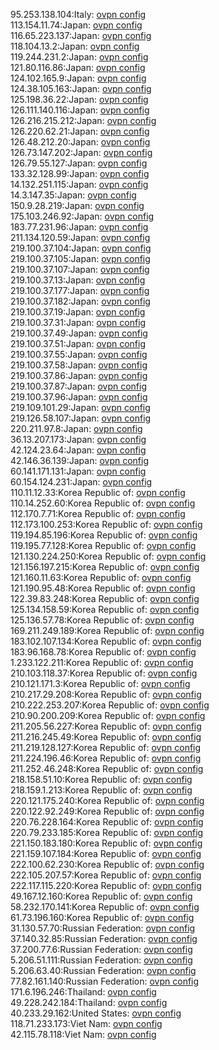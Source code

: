 95.253.138.104:Italy: [ovpn config](vpn/95_253_138_104.ovpn)  
113.154.11.74:Japan: [ovpn config](vpn/113_154_11_74.ovpn)  
116.65.223.137:Japan: [ovpn config](vpn/116_65_223_137.ovpn)  
118.104.13.2:Japan: [ovpn config](vpn/118_104_13_2.ovpn)  
119.244.231.2:Japan: [ovpn config](vpn/119_244_231_2.ovpn)  
121.80.116.86:Japan: [ovpn config](vpn/121_80_116_86.ovpn)  
124.102.165.9:Japan: [ovpn config](vpn/124_102_165_9.ovpn)  
124.38.105.163:Japan: [ovpn config](vpn/124_38_105_163.ovpn)  
125.198.36.22:Japan: [ovpn config](vpn/125_198_36_22.ovpn)  
126.111.140.116:Japan: [ovpn config](vpn/126_111_140_116.ovpn)  
126.216.215.212:Japan: [ovpn config](vpn/126_216_215_212.ovpn)  
126.220.62.21:Japan: [ovpn config](vpn/126_220_62_21.ovpn)  
126.48.212.20:Japan: [ovpn config](vpn/126_48_212_20.ovpn)  
126.73.147.202:Japan: [ovpn config](vpn/126_73_147_202.ovpn)  
126.79.55.127:Japan: [ovpn config](vpn/126_79_55_127.ovpn)  
133.32.128.99:Japan: [ovpn config](vpn/133_32_128_99.ovpn)  
14.132.251.115:Japan: [ovpn config](vpn/14_132_251_115.ovpn)  
14.3.147.35:Japan: [ovpn config](vpn/14_3_147_35.ovpn)  
150.9.28.219:Japan: [ovpn config](vpn/150_9_28_219.ovpn)  
175.103.246.92:Japan: [ovpn config](vpn/175_103_246_92.ovpn)  
183.77.231.96:Japan: [ovpn config](vpn/183_77_231_96.ovpn)  
211.134.120.59:Japan: [ovpn config](vpn/211_134_120_59.ovpn)  
219.100.37.104:Japan: [ovpn config](vpn/219_100_37_104.ovpn)  
219.100.37.105:Japan: [ovpn config](vpn/219_100_37_105.ovpn)  
219.100.37.107:Japan: [ovpn config](vpn/219_100_37_107.ovpn)  
219.100.37.13:Japan: [ovpn config](vpn/219_100_37_13.ovpn)  
219.100.37.177:Japan: [ovpn config](vpn/219_100_37_177.ovpn)  
219.100.37.182:Japan: [ovpn config](vpn/219_100_37_182.ovpn)  
219.100.37.19:Japan: [ovpn config](vpn/219_100_37_19.ovpn)  
219.100.37.31:Japan: [ovpn config](vpn/219_100_37_31.ovpn)  
219.100.37.49:Japan: [ovpn config](vpn/219_100_37_49.ovpn)  
219.100.37.51:Japan: [ovpn config](vpn/219_100_37_51.ovpn)  
219.100.37.55:Japan: [ovpn config](vpn/219_100_37_55.ovpn)  
219.100.37.58:Japan: [ovpn config](vpn/219_100_37_58.ovpn)  
219.100.37.86:Japan: [ovpn config](vpn/219_100_37_86.ovpn)  
219.100.37.87:Japan: [ovpn config](vpn/219_100_37_87.ovpn)  
219.100.37.96:Japan: [ovpn config](vpn/219_100_37_96.ovpn)  
219.109.101.29:Japan: [ovpn config](vpn/219_109_101_29.ovpn)  
219.126.58.107:Japan: [ovpn config](vpn/219_126_58_107.ovpn)  
220.211.97.8:Japan: [ovpn config](vpn/220_211_97_8.ovpn)  
36.13.207.173:Japan: [ovpn config](vpn/36_13_207_173.ovpn)  
42.124.23.64:Japan: [ovpn config](vpn/42_124_23_64.ovpn)  
42.146.36.139:Japan: [ovpn config](vpn/42_146_36_139.ovpn)  
60.141.171.131:Japan: [ovpn config](vpn/60_141_171_131.ovpn)  
60.154.124.231:Japan: [ovpn config](vpn/60_154_124_231.ovpn)  
110.11.12.33:Korea Republic of: [ovpn config](vpn/110_11_12_33.ovpn)  
110.14.252.60:Korea Republic of: [ovpn config](vpn/110_14_252_60.ovpn)  
112.170.7.71:Korea Republic of: [ovpn config](vpn/112_170_7_71.ovpn)  
112.173.100.253:Korea Republic of: [ovpn config](vpn/112_173_100_253.ovpn)  
119.194.85.196:Korea Republic of: [ovpn config](vpn/119_194_85_196.ovpn)  
119.195.77.128:Korea Republic of: [ovpn config](vpn/119_195_77_128.ovpn)  
121.130.224.250:Korea Republic of: [ovpn config](vpn/121_130_224_250.ovpn)  
121.156.197.215:Korea Republic of: [ovpn config](vpn/121_156_197_215.ovpn)  
121.160.11.63:Korea Republic of: [ovpn config](vpn/121_160_11_63.ovpn)  
121.190.95.48:Korea Republic of: [ovpn config](vpn/121_190_95_48.ovpn)  
122.39.83.248:Korea Republic of: [ovpn config](vpn/122_39_83_248.ovpn)  
125.134.158.59:Korea Republic of: [ovpn config](vpn/125_134_158_59.ovpn)  
125.136.57.78:Korea Republic of: [ovpn config](vpn/125_136_57_78.ovpn)  
169.211.249.189:Korea Republic of: [ovpn config](vpn/169_211_249_189.ovpn)  
183.102.107.134:Korea Republic of: [ovpn config](vpn/183_102_107_134.ovpn)  
183.96.168.78:Korea Republic of: [ovpn config](vpn/183_96_168_78.ovpn)  
1.233.122.211:Korea Republic of: [ovpn config](vpn/1_233_122_211.ovpn)  
210.103.118.37:Korea Republic of: [ovpn config](vpn/210_103_118_37.ovpn)  
210.121.171.3:Korea Republic of: [ovpn config](vpn/210_121_171_3.ovpn)  
210.217.29.208:Korea Republic of: [ovpn config](vpn/210_217_29_208.ovpn)  
210.222.253.207:Korea Republic of: [ovpn config](vpn/210_222_253_207.ovpn)  
210.90.200.209:Korea Republic of: [ovpn config](vpn/210_90_200_209.ovpn)  
211.205.56.227:Korea Republic of: [ovpn config](vpn/211_205_56_227.ovpn)  
211.216.245.49:Korea Republic of: [ovpn config](vpn/211_216_245_49.ovpn)  
211.219.128.127:Korea Republic of: [ovpn config](vpn/211_219_128_127.ovpn)  
211.224.196.46:Korea Republic of: [ovpn config](vpn/211_224_196_46.ovpn)  
211.252.46.248:Korea Republic of: [ovpn config](vpn/211_252_46_248.ovpn)  
218.158.51.10:Korea Republic of: [ovpn config](vpn/218_158_51_10.ovpn)  
218.159.1.213:Korea Republic of: [ovpn config](vpn/218_159_1_213.ovpn)  
220.121.175.240:Korea Republic of: [ovpn config](vpn/220_121_175_240.ovpn)  
220.122.92.249:Korea Republic of: [ovpn config](vpn/220_122_92_249.ovpn)  
220.76.228.164:Korea Republic of: [ovpn config](vpn/220_76_228_164.ovpn)  
220.79.233.185:Korea Republic of: [ovpn config](vpn/220_79_233_185.ovpn)  
221.150.183.180:Korea Republic of: [ovpn config](vpn/221_150_183_180.ovpn)  
221.159.107.184:Korea Republic of: [ovpn config](vpn/221_159_107_184.ovpn)  
222.100.62.230:Korea Republic of: [ovpn config](vpn/222_100_62_230.ovpn)  
222.105.207.57:Korea Republic of: [ovpn config](vpn/222_105_207_57.ovpn)  
222.117.115.220:Korea Republic of: [ovpn config](vpn/222_117_115_220.ovpn)  
49.167.12.160:Korea Republic of: [ovpn config](vpn/49_167_12_160.ovpn)  
58.232.170.141:Korea Republic of: [ovpn config](vpn/58_232_170_141.ovpn)  
61.73.196.160:Korea Republic of: [ovpn config](vpn/61_73_196_160.ovpn)  
31.130.57.70:Russian Federation: [ovpn config](vpn/31_130_57_70.ovpn)  
37.140.32.85:Russian Federation: [ovpn config](vpn/37_140_32_85.ovpn)  
37.200.77.6:Russian Federation: [ovpn config](vpn/37_200_77_6.ovpn)  
5.206.51.111:Russian Federation: [ovpn config](vpn/5_206_51_111.ovpn)  
5.206.63.40:Russian Federation: [ovpn config](vpn/5_206_63_40.ovpn)  
77.82.161.140:Russian Federation: [ovpn config](vpn/77_82_161_140.ovpn)  
171.6.196.246:Thailand: [ovpn config](vpn/171_6_196_246.ovpn)  
49.228.242.184:Thailand: [ovpn config](vpn/49_228_242_184.ovpn)  
40.233.29.162:United States: [ovpn config](vpn/40_233_29_162.ovpn)  
118.71.233.173:Viet Nam: [ovpn config](vpn/118_71_233_173.ovpn)  
42.115.78.118:Viet Nam: [ovpn config](vpn/42_115_78_118.ovpn)  
